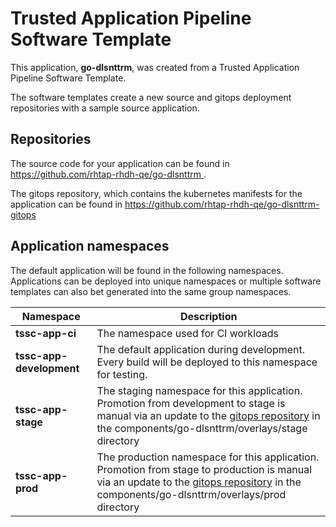 # Trusted Application Pipeline Software Template

This application, **go-dlsnttrm**, was created from a Trusted Application Pipeline Software Template.

The software templates create a new source and gitops deployment repositories with a sample source application. 

## Repositories

The source code for your application can be found in [https://github.com/rhtap-rhdh-qe/go-dlsnttrm ](https://github.com/rhtap-rhdh-qe/go-dlsnttrm ).
 
The gitops repository, which contains the kubernetes manifests for the application can be found in 
[https://github.com/rhtap-rhdh-qe/go-dlsnttrm-gitops ](https://github.com/rhtap-rhdh-qe/go-dlsnttrm-gitops ) 

## Application namespaces 

The default application will be found in the following namespaces. Applications can be deployed into unique namespaces or multiple software templates can also bet generated into the same group namespaces.  

|  Namespace   |  Description   |  
| -------- | -------- |
| **tssc-app-ci** | The namespace used for CI workloads |
| **tssc-app-development** | The default application during development. Every build will be deployed to this namespace for testing. |
| **tssc-app-stage** | The staging namespace for this application. Promotion from development to stage is manual via an update to the [gitops repository](https://github.com/rhtap-rhdh-qe/go-dlsnttrm-gitops ) in the components/go-dlsnttrm/overlays/stage directory |
| **tssc-app-prod** | The production namespace for this application. Promotion from stage to production is manual via an update to the [gitops repository](https://github.com/rhtap-rhdh-qe/go-dlsnttrm-gitops ) in the components/go-dlsnttrm/overlays/prod directory |